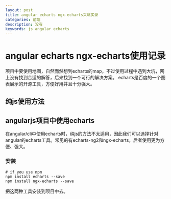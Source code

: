 ```yaml
---
layout: post
title: angular echarts ngx-echarts采坑实录
categories: 前端
description: 没有
keywords: js angular echarts
---
```


# angular echarts ngx-echarts使用记录
项目中要使用地图，自然而然想到echarts的map，不过使用过程中遇到大坑，网上没有找到合适的解答，后来找到一个可行的解决方案。
echarts是百度的一个图表展示的开源工具，方便好用并且十分强大。

## 纯js使用方法

## angularjs项目中使用echarts
在angular/cli中使用echarts时，纯js的方法不太适用，因此我们可以选择针对angular的echarts工具。常见的有echarts-ng2和ngx-echarts，后者使用更为方便、强大。
### 安装
```shell
# if you use npm
npm install echarts --save
npm install ngx-echarts --save
```
把这两种工具安装到项目中去。